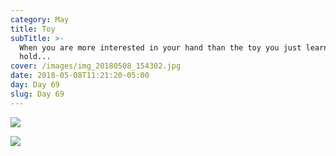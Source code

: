 ```yaml
---
category: May
title: Toy
subTitle: >-
  When you are more interested in your hand than the toy you just learned how to
  hold...
cover: /images/img_20180508_154302.jpg
date: 2018-05-08T11:21:20-05:00
day: Day 69
slug: Day 69
---
```

![](/images/img_20180508_154302.jpg)

![](/images/img_20180508_154913.jpg)
